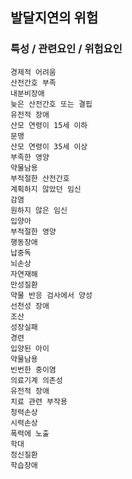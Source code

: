 ## 발달지연의 위험



### 특성 / 관련요인 / 위험요인

>   

    경제적 어려움
    산전간호 부족
    내분비장애
    늦은 산전간호 또는 결핍
    유전적 장애
    산모 연령이 15세 이하
    문맹
    산모 연령이 35세 이상
    부족한 영양
    약물남용
    부적절한 산전간호
    계획하지 않았던 임신
    감염
    원하지 않은 임신
    입양아
    부적절한 영양
    행동장애
    납중독
    뇌손상
    자연재해
    만성질환
    약물 반응 검사에서 양성
    선천성 장애
    조산
    성장실패
    경련
    입양된 아이
    약물남용
    빈번한 중이염
    의료기계 의존성
    유전적 장애
    치료 관련 부작용
    청력손상
    시력손상
    폭력에 노출
    학대
    정신질환
    학습장애
